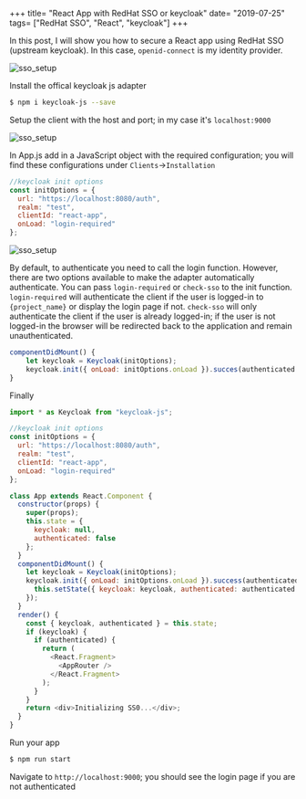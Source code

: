 +++
title= "React App with RedHat SSO or keycloak"
date= "2019-07-25"
tags= ["RedHat SSO", "React", "keycloak"]
+++

In this post, I will show you how to secure a React app using RedHat SSO (upstream keycloak). In this case, `openid-connect` is my identity provider.

![sso_setup](/images/sso-openid.png)

Install the offical keycloak js adapter

```bash
$ npm i keycloak-js --save
```

Setup the client with the host and port; in my case it's `localhost:9000`

![sso_setup](/images/sso-client-settings.png)

In App.js add in a JavaScript object with the required configuration; you will find these configurations under `Clients`->`Installation`

```javascript
//keycloak init options
const initOptions = {
  url: "https://localhost:8080/auth",
  realm: "test",
  clientId: "react-app",
  onLoad: "login-required"
};
```

![sso_setup](/images/sso-config.png)

By default, to authenticate you need to call the login function. However, there are two options available to make the adapter automatically authenticate. You can pass `login-required` or `check-sso` to the init function. `login-required` will authenticate the client if the user is logged-in to `{project_name}` or display the login page if not. `check-sso` will only authenticate the client if the user is already logged-in; if the user is not logged-in the browser will be redirected back to the application and remain unauthenticated.

```javascript
componentDidMount() {
    let keycloak = Keycloak(initOptions);
    keycloak.init({ onLoad: initOptions.onLoad }).succes(authenticated => {});
}
```

Finally

```javascript
import * as Keycloak from "keycloak-js";

//keycloak init options
const initOptions = {
  url: "https://localhost:8080/auth",
  realm: "test",
  clientId: "react-app",
  onLoad: "login-required"
};

class App extends React.Component {
  constructor(props) {
    super(props);
    this.state = {
      keycloak: null,
      authenticated: false
    };
  }
  componentDidMount() {
    let keycloak = Keycloak(initOptions);
    keycloak.init({ onLoad: initOptions.onLoad }).success(authenticated => {
      this.setState({ keycloak: keycloak, authenticated: authenticated });
    });
  }
  render() {
    const { keycloak, authenticated } = this.state;
    if (keycloak) {
      if (authenticated) {
        return (
          <React.Fragment>
            <AppRouter />
          </React.Fragment>
        );
      }
    }
    return <div>Initializing SS0...</div>;
  }
}
```

Run your app

```bash
$ npm run start
```

Navigate to `http://localhost:9000`; you should see the login page if you are not authenticated
